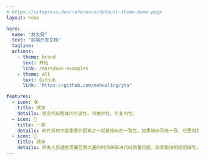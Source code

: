 ```yaml
---
# https://vitepress.dev/reference/default-theme-home-page
layout: home

hero:
  name: "友太安"
  text: "前端开发文档"
  tagline: 
  actions:
    - theme: brand
      text: 开始
      link: /markdown-examples
    - theme: alt
      text: Github
      link: "https://github.com/mehealing/yta"

features:
  - icon: 🛠️ 
    title: 成本
    details: 提高代码整体的可读性、可维护性、可复用性。
  - icon: 📝  
    title: 一致
    details: 软件系统中最重要的因素之一就是编码的一致性。如果编码风格一致，也更加易于维护，因为团队内任何人都可以快速理解并修改。
  - icon: 🚀
    title: 效率
    details: 开发人员通常需要花费大量的时间来解决代码质量问题，如果都按照规范编写，也有助于团队尽早发现问题，这将提高整个交付过程的效率。
---
```


